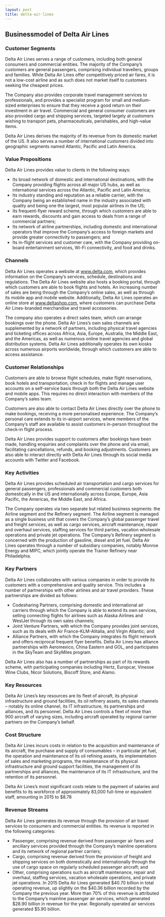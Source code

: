```yaml
---
layout: post
title: delta-air-lines
---
```


Businessmodel of Delta Air Lines
---------------------------------

### Customer Segments

Delta Air Lines serves a range of customers, including both general consumers and commercial entities. The majority of the Company’s customers are general passengers, comprising individual travellers, groups and families. While Delta Air Lines offer competitively priced air fares, it is not a low-cost airline and as such does not market itself to customers seeking the cheapest prices.

The Company also provides corporate travel management services to professionals, and provides a specialist program for small and medium-sized enterprises to ensure that they receive a good return on their investment in air travel. Commercial and general consumer customers are also provided cargo and shipping services, targeted largely at customers wishing to transport pets, pharmaceuticals, perishables, and high-value items.

Delta Air Lines derives the majority of its revenue from its domestic market of the US. It also serves a number of international customers divided into geographic segments named Atlantic, Pacific and Latin America.

### Value Propositions

Delta Air Lines provides value to clients in the following ways:

 * Its broad network of domestic and international destinations, with the Company providing flights across all major US hubs, as well as international services across the Atlantic, Pacific and Latin America;
* Its industry standing and reputation as a reliable carrier, with the Company being an established name in the industry associated with quality and being one the largest, most popular airlines in the US;
* Its frequent-flyer reward scheme, through which customers are able to earn rewards, discounts and gain access to deals from a range of commercial partners;
* Its network of airline partnerships, including domestic and international operators that improve the Company’s access to foreign markets and provide greater connectivity to passengers; and
* Its in-flight services and customer care, with the Company providing on-board entertainment services, Wi-Fi connectivity, and food and drinks.
 ### Channels

Delta Air Lines operates a website at www.delta.com, which provides information on the Company’s services, schedule, destinations and regulations. The Delta Air Lines website also hosts a booking portal, through which customers are able to book flights and hotels. An increasing number of sales are being through the Company’s online sales, as well as through its mobile app and mobile website. Additionally, Delta Air Lines operates an online store at www.deltashop.com, where customers can purchase Delta Air Lines-branded merchandise and travel accessories.

The company also operates a direct sales team, which can arrange bookings over the phone. Delta Air Lines’s own sales channels are supplemented by a network of partners, including physical travel agencies and ticketing offices across Africa, Asia, Europe, Australia, the Middle East, and the Americas, as well as numerous online travel agencies and global distribution systems. Delta Air Lines additionally operates its own kiosks across numerous airports worldwide, through which customers are able to access assistance.

### Customer Relationships

Customers are able to browse flight schedules, make flight reservations, book hotels and transportation, check in for flights and manage user accounts on a self-service basis through both the Delta Air Lines website and mobile apps. This requires no direct interaction with members of the Company’s sales team.

Customers are also able to contact Delta Air Lines directly over the phone to make bookings, receiving a more personalised experience. The Company’s personal care extends to its in-airport services, where members of the Company’s staff are available to assist customers in-person throughout the check-in flight process.

Delta Air Lines provides support to customers after bookings have been made, handling enquiries and complaints over the phone and via email, facilitating cancellations, refunds, and booking adjustments. Customers are also able to interact directly with Delta Air Lines through its social media accounts with Twitter and Facebook.

### Key Activities

Delta Air Lines provides scheduled air transportation and cargo services for general passengers, professionals and commercial customers both domestically in the US and internationally across Europe, Europe, Asia Pacific, the Americas, the Middle East, and Africa.

The Company operates via two separate but related business segments: the Airline segment and the Refinery segment. The Airline segment is managed as a single business unit that covers the Company’s global passenger travel and freight services, as well as cargo services, aircraft maintenance, repair and overhaul services, staffing services for third parties, vacation wholesale operations and private jet operations. The Company’s Refinery segment is concerned with the production of gasoline, diesel and jet fuel. Delta Air Lines operates through a number of subsidiary companies, notably Monroe Energy and MIPC, which jointly operate the Trainer Refinery near Philadelphia.

### Key Partners

Delta Air Lines collaborates with various companies in order to provide its customers with a comprehensive and quality service. This includes a number of partnerships with other airlines and air travel providers. These partnerships are divided as follows:

 * Codesharing Partners, comprising domestic and international air carriers through which the Company is able to extend its own services, selling connecting flights for airlines such as Alaska Airlines and WestJet through its own sales channels;
* Joint Venture Partners, with which the Company provides joint services, such as its deals with Air France-KLM-Alitalia, and Virgin Atlantic; and
* Alliance Partners, with which the Company integrates its flight network and offers reciprocal frequent flyer benefits.
 Delta Air Lines has alliance partnerships with Aeromexico, China Eastern and GOL, and participates in the SkyTeam and SkyMiles program.

Delta Air Lines also has a number of partnerships as part of its rewards scheme, with participating companies including Hertz, Europcar, Vinesse Wine Clubs, Nicor Solutions, Biscoff Store, and Alamo.

### Key Resources

Delta Air Lines’s key resources are its fleet of aircraft, its physical infrastructure and ground facilities, its oil refinery assets, its sales channels – notably its online channel, its IT infrastructure, its partnerships and alliances, and its personnel. Delta Air Lines controls a fleet of more than 900 aircraft of varying sizes, including aircraft operated by regional carrier partners on the Company’s behalf.

### Cost Structure

Delta Air Lines incurs costs in relation to the acquisition and maintenance of its aircraft, the purchase and supply of consumables – in particular jet fuel, the operation and maintenance of its oil refining assets, its implementation of sales and marketing programs, the maintenance of its physical infrastructure and ground support facilities, the management of its partnerships and alliances, the maintenance of its IT infrastructure, and the retention of its personnel.

Delta Air Lines’s most significant costs relate to the payment of salaries and benefits to its workforce of approximately 83,000 full-time or equivalent staff, amounting in 2015 to $8.78

### Revenue Streams

Delta Air Lines generates its revenue through the provision of air travel services to consumers and commercial entities. Its revenue is reported in the following categories:

 * Passenger, comprising revenue derived from passenger air fares and ancillary services provided through the Company’s mainline operations and its network of regional partner carriers;
* Cargo, comprising revenue derived from the provision of freight and shipping services on both domestically and internationally through the use of cargo space on regularly scheduled passenger aircraft; and
* Other, comprising operations such as aircraft maintenance, repair and overhaul, staffing services, vacation wholesale operations, and private jet operations.
 In 2015 Delta Air Lines generated $40.70 billion in total operating revenue, up slightly on the $40.36 billion recorded by the Company the previous year. More than 70% of this revenue is attributed to the Company’s mainline passenger air services, which generated $28.90 billion in revenue for the year. Regionally operated air services generated $5.90 billion.
